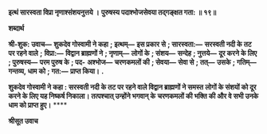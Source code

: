 **इत्थं सारस्वता विप्रा नृणाश्संशयनुत्तये ।** **पुरुषस्य पदाश्भोजसेवया तद्गङ्क्षत गता: ॥ १९॥** 

**शब्दार्थ** 

**श्री-शुक: उवाच—** **शुकदेव गोस्वामी ने कहा** **; इत्थम्—** **इस प्रकार से** **; सारस्वता:—** **सरस्वती नदी के तट पर रहने वाले** **;** **विप्रा:—** **विद्वान ब्राह्मणों ने** **; नृणाम्—** **लोगों के** **; संशय—** **सन्देह** **; नुत्तये—** **दूर करने के लिए** **; पुरुषस्य—** **परम पुरुष के** **; पद-** **अश्भोज—** **चरणकमलों की** **; सेवया—** **सेवा से** **; तत्—** **उसके** **; गतिम्—** **गन्तव्य, धाम को** **; गत:—** **प्राप्त किया।** **.** 

**शुकदेव गोस्वामी ने कहा : सरस्वती नदी के तट पर रहने वाले विद्वान ब्राह्मणों ने समस्त** **लोगों के संशयों को दूर करने के लिए यह निष्कर्ष निकाला। तत्पश्चात् उन्होंने भगवान् के** **चरणकमलों की भक्ति की और वे सभी उनके धाम को प्राप्त हुए।** **** 

**श्रीसूत उवाच** 